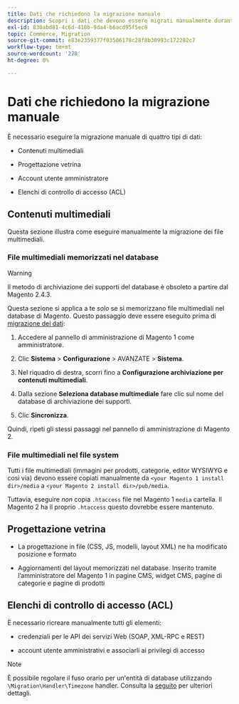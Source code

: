 ```yaml
---
title: Dati che richiedono la migrazione manuale
description: Scopri i dati che devono essere migrati manualmente durante la migrazione dei dati dal Magento 1 al Magento 2 e come farlo.
exl-id: 830abd81-4c6d-418b-9da4-b6acd95f5ec8
topic: Commerce, Migration
source-git-commit: e83e2359377f03506178c28f8b30993c172282c7
workflow-type: tm+mt
source-wordcount: '278'
ht-degree: 0%

---
```


# Dati che richiedono la migrazione manuale

È necessario eseguire la migrazione manuale di quattro tipi di dati:

* Contenuti multimediali

* Progettazione vetrina

* Account utente amministratore

* Elenchi di controllo di accesso (ACL)

## Contenuti multimediali

Questa sezione illustra come eseguire manualmente la migrazione dei file multimediali.

### File multimediali memorizzati nel database

>[!WARNING]
>
>Il metodo di archiviazione dei supporti del database è obsoleto a partire dal Magento 2.4.3.


Questa sezione si applica a te *solo* se si memorizzano file multimediali nel database di Magento. Questo passaggio deve essere eseguito prima di [migrazione dei dati](data.md):

1. Accedere al pannello di amministrazione di Magento 1 come amministratore.

1. Clic **Sistema** > **Configurazione** > AVANZATE > **Sistema**.

1. Nel riquadro di destra, scorri fino a **Configurazione archiviazione per contenuti multimediali**.

1. Dalla sezione **Seleziona database multimediale** fare clic sul nome del database di archiviazione dei supporti.

1. Clic **Sincronizza**.

Quindi, ripeti gli stessi passaggi nel pannello di amministrazione di Magento 2.

### File multimediali nel file system

Tutti i file multimediali (immagini per prodotti, categorie, editor WYSIWYG e così via) devono essere copiati manualmente da `<your Magento 1 install dir>/media` a `<your Magento 2 install dir>/pub/media`.

Tuttavia, eseguire *non* copia `.htaccess` file nel Magento 1 `media` cartella. Il Magento 2 ha il proprio `.htaccess` questo dovrebbe essere mantenuto.

## Progettazione vetrina

* La progettazione in file (CSS, JS, modelli, layout XML) ne ha modificato posizione e formato

* Aggiornamenti del layout memorizzati nel database. Inserito tramite l’amministratore del Magento 1 in pagine CMS, widget CMS, pagine di categorie e pagine di prodotti

## Elenchi di controllo di accesso (ACL)

È necessario ricreare manualmente tutti gli elementi:

* credenziali per le API dei servizi Web (SOAP, XML-RPC e REST)

* account utente amministrativi e associarli ai privilegi di accesso

>[!NOTE]
>
>È possibile regolare il fuso orario per un&#39;entità di database utilizzando `\Migration\Handler\Timezone` handler. Consulta la [seguito](follow-up.md) per ulteriori dettagli.
